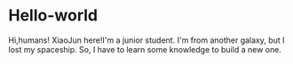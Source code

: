 # Hello-world
Hi,humans!
XiaoJun here!I'm a junior student.
I'm from another galaxy, but I lost my spaceship.
So, I have to learn some knowledge to build a new one.
